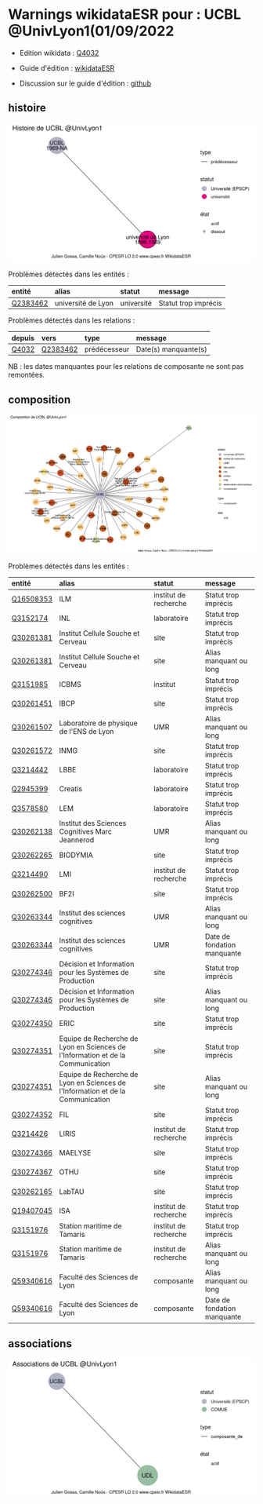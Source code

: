 Warnings wikidataESR pour : UCBL @UnivLyon1(01/09/2022
================

- Edition wikidata : [Q4032](https://www.wikidata.org/wiki/Q4032)
- Guide d'édition : [wikidataESR](https://github.com/cpesr/wikidataESR/)

- Discussion sur le guide d'édition : [github](https://github.com/cpesr/wikidataESR/issues)



## histoire 

![Graphique non généré](Q4032-histoire.png) 

Problèmes détectés dans les entités :

|entité                                             |alias              |statut     |message              |
|:--------------------------------------------------|:------------------|:----------|:--------------------|
|[Q2383462](https://www.wikidata.org/wiki/Q2383462) |université de Lyon |université |Statut trop imprécis |

Problèmes détectés dans les relations :

|depuis                                       |vers                                               |type         |message              |
|:--------------------------------------------|:--------------------------------------------------|:------------|:--------------------|
|[Q4032](https://www.wikidata.org/wiki/Q4032) |[Q2383462](https://www.wikidata.org/wiki/Q2383462) |prédécesseur |Date(s) manquante(s) |

NB : les dates manquantes pour les relations de composante ne sont pas remontées. 



## composition 

![Graphique non généré](Q4032-composition.png) 

Problèmes détectés dans les entités :

|entité                                               |alias                                                                           |statut                |message                     |
|:----------------------------------------------------|:-------------------------------------------------------------------------------|:---------------------|:---------------------------|
|[Q16508353](https://www.wikidata.org/wiki/Q16508353) |ILM                                                                             |institut de recherche |Statut trop imprécis        |
|[Q3152174](https://www.wikidata.org/wiki/Q3152174)   |INL                                                                             |laboratoire           |Statut trop imprécis        |
|[Q30261381](https://www.wikidata.org/wiki/Q30261381) |Institut Cellule Souche et Cerveau                                              |site                  |Statut trop imprécis        |
|[Q30261381](https://www.wikidata.org/wiki/Q30261381) |Institut Cellule Souche et Cerveau                                              |site                  |Alias manquant ou long      |
|[Q3151985](https://www.wikidata.org/wiki/Q3151985)   |ICBMS                                                                           |institut              |Statut trop imprécis        |
|[Q30261451](https://www.wikidata.org/wiki/Q30261451) |IBCP                                                                            |site                  |Statut trop imprécis        |
|[Q30261507](https://www.wikidata.org/wiki/Q30261507) |Laboratoire de physique de l'ENS de Lyon                                        |UMR                   |Alias manquant ou long      |
|[Q30261572](https://www.wikidata.org/wiki/Q30261572) |INMG                                                                            |site                  |Statut trop imprécis        |
|[Q3214442](https://www.wikidata.org/wiki/Q3214442)   |LBBE                                                                            |laboratoire           |Statut trop imprécis        |
|[Q2945399](https://www.wikidata.org/wiki/Q2945399)   |Creatis                                                                         |laboratoire           |Statut trop imprécis        |
|[Q3578580](https://www.wikidata.org/wiki/Q3578580)   |LEM                                                                             |laboratoire           |Statut trop imprécis        |
|[Q30262138](https://www.wikidata.org/wiki/Q30262138) |Institut des Sciences Cognitives Marc Jeannerod                                 |UMR                   |Alias manquant ou long      |
|[Q30262265](https://www.wikidata.org/wiki/Q30262265) |BIODYMIA                                                                        |site                  |Statut trop imprécis        |
|[Q3214490](https://www.wikidata.org/wiki/Q3214490)   |LMI                                                                             |institut de recherche |Statut trop imprécis        |
|[Q30262500](https://www.wikidata.org/wiki/Q30262500) |BF2I                                                                            |site                  |Statut trop imprécis        |
|[Q30263344](https://www.wikidata.org/wiki/Q30263344) |Institut des sciences cognitives                                                |UMR                   |Alias manquant ou long      |
|[Q30263344](https://www.wikidata.org/wiki/Q30263344) |Institut des sciences cognitives                                                |UMR                   |Date de fondation manquante |
|[Q30274346](https://www.wikidata.org/wiki/Q30274346) |Décision et Information pour les Systèmes de Production                         |site                  |Statut trop imprécis        |
|[Q30274346](https://www.wikidata.org/wiki/Q30274346) |Décision et Information pour les Systèmes de Production                         |site                  |Alias manquant ou long      |
|[Q30274350](https://www.wikidata.org/wiki/Q30274350) |ERIC                                                                            |site                  |Statut trop imprécis        |
|[Q30274351](https://www.wikidata.org/wiki/Q30274351) |Equipe de Recherche de Lyon en Sciences de l'Information et de la Communication |site                  |Statut trop imprécis        |
|[Q30274351](https://www.wikidata.org/wiki/Q30274351) |Equipe de Recherche de Lyon en Sciences de l'Information et de la Communication |site                  |Alias manquant ou long      |
|[Q30274352](https://www.wikidata.org/wiki/Q30274352) |FIL                                                                             |site                  |Statut trop imprécis        |
|[Q3214426](https://www.wikidata.org/wiki/Q3214426)   |LIRIS                                                                           |institut de recherche |Statut trop imprécis        |
|[Q30274366](https://www.wikidata.org/wiki/Q30274366) |MAELYSE                                                                         |site                  |Statut trop imprécis        |
|[Q30274367](https://www.wikidata.org/wiki/Q30274367) |OTHU                                                                            |site                  |Statut trop imprécis        |
|[Q30262165](https://www.wikidata.org/wiki/Q30262165) |LabTAU                                                                          |site                  |Statut trop imprécis        |
|[Q19407045](https://www.wikidata.org/wiki/Q19407045) |ISA                                                                             |institut de recherche |Statut trop imprécis        |
|[Q3151976](https://www.wikidata.org/wiki/Q3151976)   |Station maritime de Tamaris                                                     |institut de recherche |Statut trop imprécis        |
|[Q3151976](https://www.wikidata.org/wiki/Q3151976)   |Station maritime de Tamaris                                                     |institut de recherche |Alias manquant ou long      |
|[Q59340616](https://www.wikidata.org/wiki/Q59340616) |Faculté des Sciences de Lyon                                                    |composante            |Alias manquant ou long      |
|[Q59340616](https://www.wikidata.org/wiki/Q59340616) |Faculté des Sciences de Lyon                                                    |composante            |Date de fondation manquante |

 



## associations 

![Graphique non généré](Q4032-associations.png) 

 

